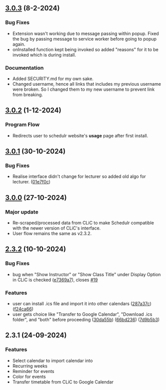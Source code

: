## [3.0.3]() (8-2-2024)
### Bug Fixes
- Extension wasn't working due to message passing within popup. Fixed the bug by passing message to service worker before going to popup again.
- onInstalled function kept being invoked so added "reasons" for it to be invoked which is during install.

### Documentation
- Added SECURITY.md for my own sake.
- Changed username, hence all links that includes my previous username were broken. So I changed them to my new username to prevent link from breaking.

## [3.0.2](https://github.com/sycanz/schedulr/commit/e177235c99e9e3cd3301786aaef62f543569c122) (1-12-2024)
### Program Flow
- Redirects user to schedulr website's **usage** page after first install.

## [3.0.1](https://github.com/sycanz/schedulr/commit/2d349ff267f37936df757f4045f9a80052f2fd10) (30-10-2024)
### Bug Fixes
- Realise interface didn't change for lecturer so added old algo for lecturer. ([01e7f0c](https://github.com/sycanz/schedulr/commit/166742b9dde793dc64f43bb32a6f7eccaafb5dcd))

## [3.0.0](https://github.com/sycanz/schedulr/commit/3f9ee4edc19c6f783c353df11c183eb6b8088682) (27-10-2024)
### Major update
- Re-scraped/processed data from CLiC to make Schedulr compatible with the newer version of CLiC's interface.
- User flow remains the same as v2.3.2.

## [2.3.2](https://github.com/sycanz/schedulr/commit/7d9b5b3b033816d8e30bdedc528b99114a9704cb) (10-10-2024)
### Bug Fixes
- bug when "Show Instructor" or "Show Class Title" under Display Option in CLiC is checked ([e7369a7](https://github.com/sycanz/schedulr/commit/e7369a775feb13d413b8923e254a489e6d4ba69f)), closes [#19](https://github.com/sycanz/schedulr/issues/19)

### Features
- user can install .ics file and import it into other calendars ([287a37c](https://github.com/sycanz/schedulr/commit/287a37c170bbba86fd47b2bc5fe81b03efb63bf7)) ([f24ca66](https://github.com/sycanz/schedulr/commit/f24ca663f98a038f7ada6c1c2b74dc21f6d42e7c))
- user gets choice like "Transfer to Google Calendar", "Download .ics folder", and "both" before proceeding ([30da55b](https://github.com/sycanz/schedulr/commit/30da55b9ff0db1643f505e85abe43303a6039de3)) ([66bd236](https://github.com/sycanz/schedulr/commit/66bd2362528263c2891cc9d3606f5391560e9f79)) ([7d9b5b3](https://github.com/sycanz/schedulr/commit/7d9b5b3b033816d8e30bdedc528b99114a9704cb))

## 2.3.1 (24-09-2024)
### Features
- Select calendar to import calendar into
- Recurring weeks
- Reminder for events
- Color for events
- Transfer timetable from CLiC to Google Calendar

